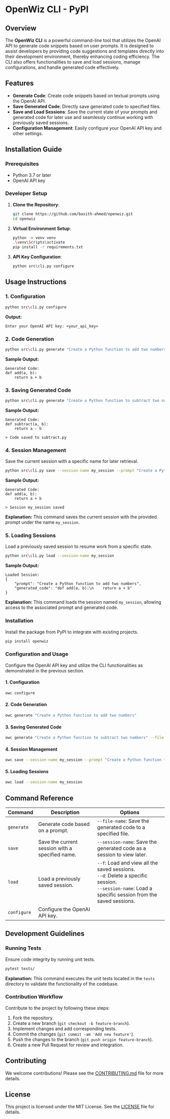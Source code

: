 # OpenWiz CLI - PyPI

## Overview
The **OpenWiz CLI** is a powerful command-line tool that utilizes the OpenAI API to generate code snippets based on user prompts. It is designed to assist developers by providing code suggestions and templates directly into their development environment, thereby enhancing coding efficiency. The CLI also offers functionalities to save and load sessions, manage configurations, and handle generated code effectively.

## Features
- **Generate Code**: Create code snippets based on textual prompts using the OpenAI API.
- **Save Generated Code**: Directly save generated code to specified files.
- **Save and Load Sessions**: Save the current state of your prompts and generated code for later use and seamlessly continue working with previously saved sessions.
- **Configuration Management**: Easily configure your OpenAI API key and other settings.

## Installation Guide

### Prerequisites
- Python 3.7 or later
- OpenAI API key

### Developer Setup

1. **Clone the Repository**:
    ```bash
    git clone https://github.com/basith-ahmed/openwiz.git
    cd openwiz
    ```

2. **Virtual Environment Setup**:
    ```bash
    python -m venv venv
    .\venv\Scripts\activate
    pip install -r requirements.txt
    ```

3. **API Key Configuration**:
    ```bash
    python src\cli.py configure
    ```

## Usage Instructions

### 1. Configuration
```bash
python src\cli.py configure
```
**Output:**
```
Enter your OpenAI API key: <your_api_key>
```
### 2. Code Generation
```bash
python src\cli.py generate "Create a Python function to add two numbers"
```
**Sample Output:**
```
Generated Code:
def add(a, b):
    return a + b
```

### 3. Saving Generated Code
```bash
python src\cli.py generate "Create a Python function to subtract two numbers" --file-name subtract.py
```
**Sample Output:**
```
Generated Code:
def subtract(a, b):
    return a - b

> Code saved to subtract.py
```

### 4. Session Management
Save the current session with a specific name for later retrieval.
```bash
python src\cli.py save --session-name my_session --prompt "Create a Python function to add two numbers"
```
**Sample Output:**
```
Generated Code:
def add(a, b):
    return a + b

> Session my_session saved
```
**Explanation:** This command saves the current session with the provided prompt under the name `my_session`.

### 5. Loading Sessions
Load a previously saved session to resume work from a specific state.
```bash
python src\cli.py load --session-name my_session
```
**Sample Output:**
```
Loaded Session:
{
    "prompt": "Create a Python function to add two numbers",
    "generated_code": "def add(a, b):\n    return a + b"
}
```
**Explanation:** This command loads the session named `my_session`, allowing access to the associated prompt and generated code.

### Installation
Install the package from PyPI to integrate with existing projects.

```bash
pip install openwiz
```
### Configuration and Usage
Configure the OpenAI API key and utilize the CLI functionalities as demonstrated in the previous section.

#### 1. Configuration
```bash
owc configure
```
#### 2. Code Generation
```bash
owc generate "Create a Python function to add two numbers"
```
#### 3. Saving Generated Code
```bash
owc generate "Create a Python function to subtract two numbers" --file-name subtract.py
```
#### 4. Session Management
```bash
owc save --session-name my_session --prompt "Create a Python function to add two numbers"
```
#### 5. Loading Sessions
```bash
owc load --session-name my_session
```

## Command Reference

| Command   | Description                                              | Options                                                              |
|-----------|----------------------------------------------------------|----------------------------------------------------------------------|
| `generate`| Generate code based on a prompt.                         | `--file-name`: Save the generated code to a specified file.         |
| `save`    | Save the current session with a specified name.          | `--session-name`: Save the generated code as a session to view later.|
| `load`    | Load a previously saved session.                         | `--f`: Load and view all the saved sessions.<br>`--d`: Delete a specific session.<br>`--session-name`: Load a specific session from the saved sessions.|
| `configure` | Configure the OpenAI API key.                           |                                                                      |

## Development Guidelines

### Running Tests
Ensure code integrity by running unit tests.
```bash
pytest tests/
```
**Explanation:** This command executes the unit tests located in the `tests` directory to validate the functionality of the codebase.

### Contribution Workflow
Contribute to the project by following these steps:
1. Fork the repository.
2. Create a new branch (`git checkout -b feature-branch`).
3. Implement changes and add corresponding tests.
4. Commit the changes (`git commit -am 'Add new feature'`).
5. Push the changes to the branch (`git push origin feature-branch`).
6. Create a new Pull Request for review and integration.

## Contributing

We welcome contributions! Please see the [CONTRIBUTING.md](CONTRIBUTING.md) file for more details.

## License

This project is licensed under the MIT License. See the [LICENSE](LICENSE) file for details.